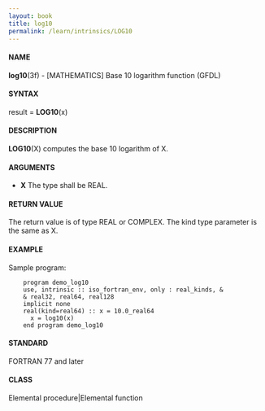 ```yaml
---
layout: book
title: log10
permalink: /learn/intrinsics/LOG10
---
```

#### NAME

__log10__(3f) - \[MATHEMATICS\] Base 10 logarithm function
(GFDL)

#### SYNTAX

result = __LOG10__(x)

#### DESCRIPTION

__LOG10__(X) computes the base 10 logarithm of X.

#### ARGUMENTS

  - __X__
    The type shall be REAL.

#### RETURN VALUE

The return value is of type REAL or COMPLEX. The kind type parameter is
the same as X.

#### EXAMPLE

Sample program:

```
    program demo_log10
    use, intrinsic :: iso_fortran_env, only : real_kinds, &
    & real32, real64, real128
    implicit none
    real(kind=real64) :: x = 10.0_real64
      x = log10(x)
    end program demo_log10
```

#### STANDARD

FORTRAN 77 and later

#### CLASS

Elemental procedure\|Elemental function
